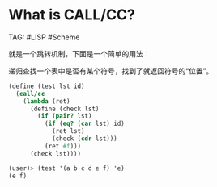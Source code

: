 What is CALL/CC?
================

TAG: #LISP #Scheme

就是一个跳转机制，下面是一个简单的用法：

递归查找一个表中是否有某个符号，找到了就返回符号的“位置”。

```scheme
(define (test lst id)
  (call/cc
    (lambda (ret)
      (define (check lst)
        (if (pair? lst)
          (if (eq? (car lst) id)
            (ret lst)
            (check (cdr lst)))
          (ret #f)))
      (check lst))))

(user)> (test '(a b c d e f) 'e)
(e f)
```
